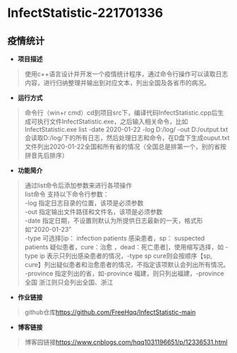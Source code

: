# InfectStatistic-221701336

## **疫情统计**

* **项目描述**

>使用c++语言设计并开发一个疫情统计程序，通过命令行操作可以读取日志内容，进行归纳整理并输出到对应文本，列出全国及各省市的病况。

* **运行方式**

>命令行（win+r cmd）cd到项目src下，编译代码InfectStatistic.cpp后生成可执行文件InfectStatistic.exe，之后输入相关命令，比如 InfectStatistic.exe list -date 2020-01-22 -log D:/log/ -out D:/output.txt 会读取D:/log/下的所有日志，然后处理日志和命令，在D盘下生成ouput.txt文件列出2020-01-22全国和所有省的情况（全国总是排第一个，别的省按拼音先后排序）

* **功能简介**

>通过list命令后添加参数来进行各项操作<br/>
list命令 支持以下命令行参数：<br/>
-log 指定日志目录的位置，该项是必须参数<br/>
-out 指定输出文件路径和文件名，该项是必须参数<br/>
-date 指定日期，不设置则默认为所提供日志最新的一天，格式形如“2020-01-23”<br/>
-type 可选择[ip： infection patients 感染患者，sp： suspected patients 疑似患者，cure：治愈 ，dead：死亡患者]，使用缩写选择，如 -type ip 表示只列出感染患者的情况，-type sp cure则会按顺序【sp, cure】列出疑似患者和治愈患者的情况，不指定该项默认会列出所有情况。<br/>
-province 指定列出的省，如-province 福建，则只列出福建，-province 全国 浙江则只会列出全国、浙江<br/>

* **作业链接**

>github仓库<https://github.com/FreeHqq/InfectStatistic-main>

* **博客链接**

>博客园链接<https://www.cnblogs.com/hqq1031196651/p/12336531.html>
